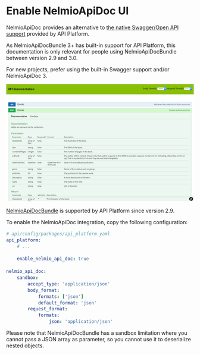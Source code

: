 # Enable NelmioApiDoc UI

NelmioApiDoc provides an alternative to [the native Swagger/Open API support](../documenting-specifying-your-api/swagger.md) provided by API Platform.

As NelmioApiDocBundle 3+ has built-in support for API Platform, this documentation is only relevant for people using
NelmioApiDocBundle between version 2.9 and 3.0.

For new projects, prefer using the built-in Swagger support and/or NelmioApiDoc 3.

![Screenshot of API Platform integrated with NelmioApiDocBundle](images/NelmioApiDocBundle.png)

[NelmioApiDocBundle](https://github.com/nelmio/NelmioApiDocBundle) is supported by API Platform since version 2.9.

To enable the NelmioApiDoc integration, copy the following configuration:

```yaml
# api/config/packages/api_platform.yaml
api_platform:
    # ...

    enable_nelmio_api_doc: true

nelmio_api_doc:
    sandbox:
        accept_type: 'application/json'
        body_format:
            formats: ['json']
            default_format: 'json'
        request_format:
            formats:
                json: 'application/json'
```

Please note that NelmioApiDocBundle has a sandbox limitation where you cannot pass a JSON array as parameter, so you cannot
use it to deserialize nested objects.
